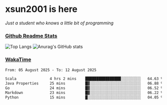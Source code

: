 # xsun2001 is here

*Just a student who knows a little bit of programming*

### [Github Readme Stats](https://github.com/anuraghazra/github-readme-stats)

![Top Langs](https://github-readme-stats.vercel.app/api/top-langs/?username=xsun2001&layout=compact&theme=radical) ![Anurag's GitHub stats](https://github-readme-stats.vercel.app/api?username=xsun2001&show_icons=true&theme=radical)

### [WakaTime](https://wakatime.com)

<!--START_SECTION:waka-->

```txt
From: 05 August 2025 - To: 12 August 2025

Scala               4 hrs 2 mins    ████████████████░░░░░░░░░   64.63 %
Java Properties     25 mins         █▓░░░░░░░░░░░░░░░░░░░░░░░   06.88 %
Go                  24 mins         █▓░░░░░░░░░░░░░░░░░░░░░░░   06.52 %
Markdown            23 mins         █▓░░░░░░░░░░░░░░░░░░░░░░░   06.22 %
Python              15 mins         █░░░░░░░░░░░░░░░░░░░░░░░░   04.05 %
```

<!--END_SECTION:waka-->
